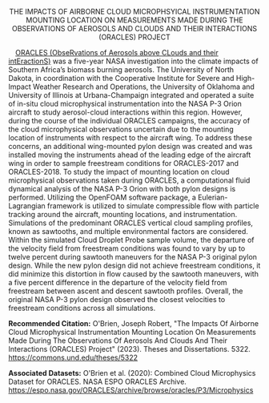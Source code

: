 <p align="center">
THE IMPACTS OF AIRBORNE CLOUD MICROPHSYICAL INSTRUMENTATION MOUNTING LOCATION ON 
MEASUREMENTS MADE DURING THE OBSERVATIONS OF AEROSOLS AND CLOUDS AND THEIR INTERACTIONS 
(ORACLES) PROJECT
<p></p>

&emsp;[ORACLES (ObseRvations of Aerosols above CLouds and their intEractionS)](https://espo.nasa.gov/ORACLES/content/ORACLES) was a five-year NASA investigation into the climate impacts of Southern Africa’s biomass burning aerosols. The University of North Dakota, in coordination with the Cooperative Institute for Severe and High-Impact Weather Research and Operations, the University of Oklahoma and University of Illinois at Urbana-Champaign integrated and operated a suite of in-situ cloud microphysical instrumentation into the NASA P-3 Orion aircraft to study aerosol-cloud interactions within this region. However, during the course of the individual ORACLES campaigns, the accuracy of the cloud microphysical observations uncertain due to the mounting location of instruments with respect to the aircraft wing. To address these concerns, an additional wing-mounted pylon design was created and was installed moving the instruments ahead of the leading edge of the aircraft wing in order to sample freestream conditions for ORACLES-2017 and ORACLES-2018. To study the impact of mounting location on cloud microphysical observations taken during ORACLES, a computational fluid dynamical analysis of the NASA P-3 Orion with both pylon designs is performed. Utilizing the OpenFOAM software package, a Eulerian-Lagrangian framework is utilized to simulate compressible flow with particle tracking around the aircraft, mounting locations, and instrumentation. Simulations of the predominant ORACLES vertical cloud sampling profiles, known as sawtooths, and multiple environmental factors are considered. Within the simulated Cloud Droplet Probe sample volume, the departure of the velocity field from freestream conditions was found to vary by up to twelve percent during sawtooth maneuvers for the NASA P-3 original pylon design. While the new pylon design did not achieve freestream conditions, it did minimize this distortion in flow caused by the sawtooth maneuvers, with a five percent difference in the departure of the velocity field from freestream between ascent and descent sawtooth profiles. Overall, the original NASA P-3 pylon design observed the closest velocities to freestream conditions across all simulations. 

**Recommended Citation:** O'Brien, Joseph Robert, "The Impacts Of Airborne Cloud Microphysical Instrumentation Mounting Location On Measurements Made During The Observations Of Aerosols And Clouds And Their Interactions (ORACLES) Project" (2023). Theses and Dissertations. 5322.
https://commons.und.edu/theses/5322

**Associated Datasets:** O'Brien et al. (2020): Combined Cloud Microphysics Dataset for ORACLES. NASA ESPO ORACLES Archive. https://espo.nasa.gov/ORACLES/archive/browse/oracles/P3/Microphysics

